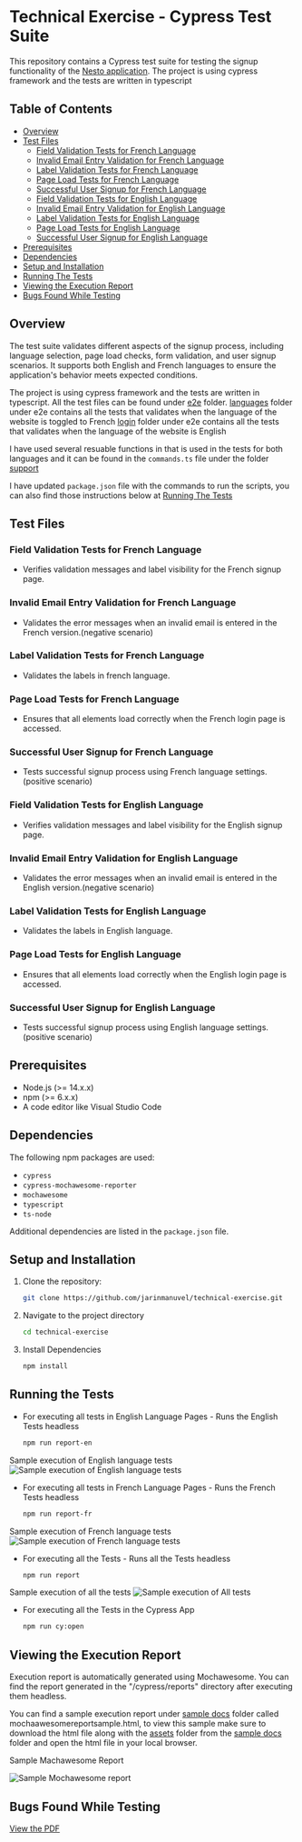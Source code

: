 # Technical Exercise - Cypress Test Suite

This repository contains a Cypress test suite for testing the signup functionality of the [Nesto application](https://app.qa.nesto.ca/login). The project is using cypress framework and the tests are written in typescript

## Table of Contents
- [Overview](#overview)
- [Test Files](#test-files)
  - [Field Validation Tests for French Language](#field-validation-tests-for-french-language)
  - [Invalid Email Entry Validation for French Language](#invalid-email-entry-validation-for-french-language)
  - [Label Validation Tests for French Language](#label-validation-tests-for-french-language)
  - [Page Load Tests for French Language](#page-load-tests-for-french-language)
  - [Successful User Signup for French Language](#successful-user-signup-for-french-language)
  - [Field Validation Tests for English Language](#field-validation-tests-for-english-language)
  - [Invalid Email Entry Validation for English Language](#invalid-email-entry-validation-for-english-language)
  - [Label Validation Tests for English Language](#label-validation-tests-for-english-language)
  - [Page Load Tests for English Language](#page-load-tests-for-english-language)
  - [Successful User Signup for English Language](#successful-user-signup-for-english-language)
- [Prerequisites](#prerequisites)
- [Dependencies](#dependencies)
- [Setup and Installation](#setup-and-installation)
- [Running The Tests](#running-the-tests)
- [Viewing the Execution Report](viewing-the-execution-report)
- [Bugs Found While Testing](bugs-found-while-testing)

## Overview
The test suite validates different aspects of the signup process, including language selection, page load checks, form validation, and user signup scenarios. It supports both English and French languages to ensure the application's behavior meets expected conditions.

The project is using cypress framework and the tests are written in typescript. All the test files can be found under [e2e](.cypress/e2e) folder. 
[languages](.cypress/e2e/languages) folder under e2e contains all the tests that validates when the language of the website is toggled to French
[login](.cypress/e2e/login) folder under e2e contains all the tests that validates when the language of the website is English

I have used several resuable functions in that is used in the tests for both languages and it can be found in the `commands.ts` file under the folder [support](.cypress/support)

I have updated `package.json` file with the commands to run the scripts, you can also find those instructions below at [Running The Tests](#running-the-tests)

## Test Files

### Field Validation Tests for French Language
   - Verifies validation messages and label visibility for the French signup page.

### Invalid Email Entry Validation for French Language
   - Validates the error messages when an invalid email is entered in the French version.(negative scenario)

### Label Validation Tests for French Language
   - Validates the labels in french language. 

### Page Load Tests for French Language
   - Ensures that all elements load correctly when the French login page is accessed.

### Successful User Signup for French Language
   - Tests successful signup process using French language settings. (positive scenario)

### Field Validation Tests for English Language
   - Verifies validation messages and label visibility for the English signup page.

### Invalid Email Entry Validation for English Language
   - Validates the error messages when an invalid email is entered in the English version.(negative scenario)

### Label Validation Tests for English Language
   - Validates the labels in English language. 

### Page Load Tests for English Language
   - Ensures that all elements load correctly when the English login page is accessed.

### Successful User Signup for English Language
   - Tests successful signup process using English language settings. (positive scenario)

## Prerequisites
- Node.js (>= 14.x.x)
- npm (>= 6.x.x)
- A code editor like Visual Studio Code

## Dependencies
The following npm packages are used:
- `cypress`
- `cypress-mochawesome-reporter`
- `mochawesome`
- `typescript`
- `ts-node`

Additional dependencies are listed in the `package.json` file.

## Setup and Installation
1. Clone the repository:
   ```bash
   git clone https://github.com/jarinmanuvel/technical-exercise.git
2. Navigate to the project directory
   ```bash
   cd technical-exercise
3. Install Dependencies
   ```bash
   npm install

## Running the Tests
- For executing all tests in English Language Pages - Runs the English Tests headless 
  ```bash
  npm run report-en

Sample execution of English language tests
![Sample execution of English language tests](cypress/sample%20docs/allenglishlanguagepassed.png)

- For executing all tests in French Language Pages - Runs the French Tests headless 
  ```bash
  npm run report-fr

Sample execution of French language tests
![Sample execution of French language tests](cypress/sample%20docs/allfrenchlanguagepassed.png)

- For executing all the Tests - Runs all the Tests headless
  ```bash
  npm run report

Sample execution of all the tests
![Sample execution of All tests](cypress/sample%20docs/alltestspassed.png)

- For executing all the Tests in the Cypress App
  ```bash
  npm run cy:open

## Viewing the Execution Report
Execution report is automatically generated using Mochawesome. You can find the report generated in the "/cypress/reports" directory after executing them headless. 

You can find a sample execution report under [sample docs](./cypress/sample%20docs) folder called mochaawesomereportsample.html, to view this sample make sure to download the html file along with the [assets](./cypress/sample%20docs/assets) folder from the [sample docs](./cypress/sample%20docs) folder and open the html file in your local browser. 

Sample Machawesome Report

![Sample Mochawesome report](cypress/sample%20docs/mochawesomesample.png)

## Bugs Found While Testing
[View the PDF](./cypress/sample%20docs/Bugs%20From%20Technical%20Exercise%20-%20Nesto.pdf)
